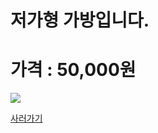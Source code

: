 
<html>
<body>
<H1>저가형 가방입니다.</H1>
<H1>가격 : 50,000원 </H1>
<div>
<img src="http://postfiles12.naver.net/20150530_75/ioio9961_14329757562419dvN5_JPEG/%C0%FA%B0%A1%BF%EB_%B0%A1%B9%E6.jpg?type=w3" />
</div>

<a href="http://www.badmintonmarket.co.kr/front/productdetail.php?productcode=050001002001000051&code=050003002000&sort=" Traget="_blank">사러가기 </a>

</body>
</html>
